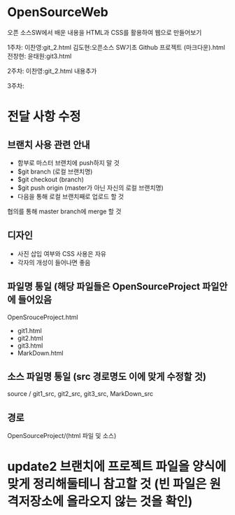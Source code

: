 # OpenSourceWeb
오픈 소스SW에서 배운 내용을 HTML과 CSS를 활용하여 웹으로 만들어보기

1주차:
  이찬영:git_2.html
  김도현:오픈소스 SW기초 Github 프로젝트 (마크다운).html
  전창현:
  윤태원:git3.html

2주차:
  이찬영:git_2.html 내용추가



3주차: 


# 전달 사항 수정

## 브랜치 사용 관련 안내
* 함부로 마스터 브랜치에 push하지 말 것
* $git branch (로컬 브랜치명)
* $git checkout (branch)
* $git push origin (master가 아닌 자신의 로컬 브랜치명)
* 다음을 통해 로컬 브랜치째로 업로드 할 것

협의를 통해 master branch에 merge 할 것

## 디자인

* 사진 삽입 여부와 CSS 사용은 자유
* 각자의 개성이 들어나면 좋음 

## 파일명 통일 (해당 파일들은 OpenSourceProject 파일안에 들어있음

OpenSrouceProject.html
* git1.html
* git2.html
* git3.html
* MarkDown.html



## 소스 파일명 통일 (src 경로명도 이에 맞게 수정할 것)

source / git1_src, git2_src, git3_src, MarkDown_src

## 경로

OpenSourceProject/(html 파일 및 소스)

# update2 브랜치에 프로젝트 파일을 양식에 맞게 정리해둘테니 참고할 것 (빈 파일은 원격저장소에 올라오지 않는 것을 확인)

